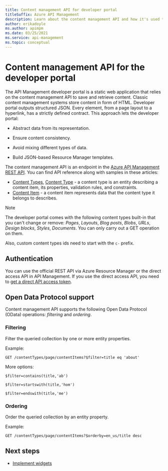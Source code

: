 ```yaml
---
title: Content management API for developer portal
titleSuffix: Azure API Management
description: Learn about the content management API and how it's used to save and retrieve content for the API Management developer portal.
author: erikadoyle
ms.author: apimpm
ms.date: 03/25/2021
ms.service: api-management
ms.topic: conceptual
---
```


# Content management API for the developer portal

The API Management developer portal is a static web application that relies on the content management API to save and retrieve content. Classic content management systems store content in form of HTML. Developer portal outputs structured JSON. Every element, from a page layout to a hyperlink, has a strictly defined contract. This approach lets the developer portal:

- Abstract data from its representation.

- Ensure content consistency.

- Avoid mixing different types of data.

- Build JSON-based Resource Manager templates.

The content management API is an endpoint in the [Azure API Management REST API](/rest/api/apimanagement/apimanagementrest/api-management-rest). You can find API reference along with samples in these articles:

- [Content Types](/rest/api/apimanagement/2019-12-01/contenttypes), [Content Type](/rest/api/apimanagement/2019-12-01/contenttype) - a content type is an entity describing a content item, its properties, validation rules, and constraints.
- [Content Item](/rest/api/apimanagement/2019-12-01/contentitem) - a content item represents data that the content type it belongs to describes.

> [!NOTE]
> The developer portal comes with the following content types built-in that you can't change or remove: *Pages*, *Layouts*, *Blog posts*, *Blobs*, *URLs*, *Design blocks*, *Styles*, *Documents*. You can only carry out a GET operation on them.
>
> Also, custom content types ids need to start with the `c-` prefix.

## Authentication

You can use the official REST API via Azure Resource Manager or the direct access API in API Management. If you use the direct access API, you need to [get a direct API access token](/rest/api/apimanagement/apimanagementrest/azure-api-management-rest-api-authentication).

## Open Data Protocol support

Content management API supports the following Open Data Protocol (OData) operations: *filtering* and *ordering*.

### Filtering

Filter the queried collection by one or more entity properties.

Example:

```http
GET /contentTypes/page/contentItems?$filter=title eq 'about'
```

More options:

```http
$filter=contains(title,'ab')
```

```http
$filter=startswith(title,'hom')
```

```http
$filter=endswith(title,'me')
```

### Ordering

Order the queried collection by an entity property.

Example:

```http
GET /contentTypes/page/contentItems?$orderby=en_us/title desc
```
## Next steps

- [Implement widgets](developer-portal-implement-widgets.md)
